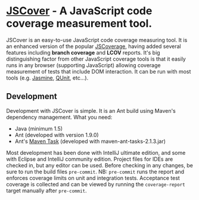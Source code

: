 [JSCover](http://tntim96.github.com/JSCover) - A JavaScript code coverage measurement tool.
================================

JSCover is an easy-to-use JavaScript code coverage measuring tool. It is an enhanced version of the popular
[JSCoverage](http://siliconforks.com/jscoverage/), having added several features including **branch coverage** and
**LCOV** reports.
It's big distinguishing factor from other JavaScript coverage tools is that it easily runs
in any browser (supporting JavaScript) allowing coverage measurement of tests that include DOM interaction.
It can be run with most tools (e.g.
[Jasmine](http://pivotal.github.com/jasmine/),
[QUnit](http://qunitjs.com/), etc...).

Development
-----------
Development with JSCover is simple. It is an Ant build using Maven's dependency management.
What you need:
* Java (minimum 1.5)
* Ant (developed with version 1.9.0)
* Ant's [Maven Task](http://maven.apache.org/ant-tasks/index.html) (developed with maven-ant-tasks-2.1.3.jar)

Most development has been done with IntelliJ ultimate edition, and some with Eclipse and IntelliJ community edition.
Project files for IDEs are checked in, but any editor can be used.
Before checking in any changes, be sure to run the build files `pre-commit`.
NB: `pre-commit` runs the report and enforces coverage limits on unit and integration tests.
Acceptance test coverage is collected and can be viewed by running the `coverage-report`
target manually after `pre-commit`.